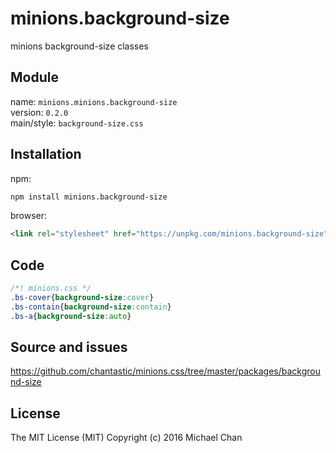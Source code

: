 # minions.background-size
minions background-size classes

## Module
name: `minions.minions.background-size`  
version: `0.2.0`  
main/style: `background-size.css`  

## Installation
npm:
```bash
npm install minions.background-size
```

browser:
```html
<link rel="stylesheet" href="https://unpkg.com/minions.background-size" />
```

## Code
```css
/*! minions.css */
.bs-cover{background-size:cover}
.bs-contain{background-size:contain}
.bs-a{background-size:auto}

```

## Source and issues

https://github.com/chantastic/minions.css/tree/master/packages/background-size

## License

The MIT License (MIT)
Copyright (c) 2016 Michael Chan